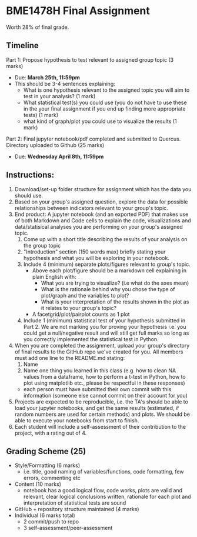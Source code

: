 # BME1478H Final Assignment

Worth 28% of final grade. 

## Timeline

Part 1: Propose hypothesis to test relevant to assigned group topic (3 marks)
- Due: **March 25th, 11:59pm**
- This should be 3-4 sentences explaining:
    - What is one hypothesis relevant to the assigned topic you will aim to test in your analysis? (1 mark)
    - What statistical test(s) you could use (you do not have to use these in the your final assignment if you end up finding more appropriate tests) (1 mark)
    - what kind of graph/plot you could use to visualize the results (1 mark)

Part 2: Final jupyter notebook/pdf completed and submitted to Quercus. Directory uploaded to Github (25 marks)
- Due: **Wednesday April 8th, 11:59pm**

## Instructions: 

1. Download/set-up folder structure for assignment which has the data you should use. 
2. Based on your group's assigned question, explore the data for possible relationships between indicators relevant to your group's topic. 
3. End product: A jupyter notebook (and an exported PDF) that makes use of both Markdown and Code cells to explain the code, visualizations and data/statisical analyses you are performing on your group's assigned topic. 
    1. Come up with a short title describing the results of your analysis on the group topic 
    2. "Introduction" section (150 words max) briefly stating your hypothesis and what you will be exploring in your notebook.
    3. Include 4 (minimum) separate plots/figures relevant to group's topic. 
        - Above each plot/figure should be a markdown cell explaining in plain English with:
            - What you are trying to visualize? (i.e what do the axes mean)
            - What is the rationale behind why you chose the type of plot/graph and the variables to plot?
            - What is your interpretation of the results shown in the plot as it relates to your group's topic?
        - A facetgrid/plot/pairplot counts as 1 plot
    4. Include 1 (minimum) statistical test of your hypothesis submitted in Part 2. We are not marking you for proving your hypothesis i.e. you could get a null/negative result and will still get full marks so long as you correctly implemented the statistical test in Python.
4. When you are completed the assignment, upload your group's directory of final results to the GitHub repo we've created for you. All members must add one line to the README.md stating:
    1. Name
    2. Name one thing you learned in this class (e.g. how to clean NA values from a dataframe, how to perform a t-test in Python, how to plot using matplotlib etc., please be respectful in these responses)
    - each person must have submitted their own commit with this information (someone else cannot commit on their account for you)
5. Projects are expected to be reproducible, i.e. the TA's should be able to load your jupyter notebooks, and get the same results (estimated, if random numbers are used for certain methods) and plots. We should be able to execute your notebooks from start to finish. 
6. Each student will include a self-assessment of their contribution to the project, with a rating out of 4. 

## Grading Scheme (25)
- Style/Formatting (6 marks)
    - i.e. title, good naming of variables/functions, code formatting, few errors, commenting etc
- Content (10 marks)
    - notebook has a good logical flow, code works, plots are valid and relevant, clear logical conclusions written, rationale for each plot and interpretation of statistical tests are sound
- GitHub + repository structure maintained (4 marks)
- Individual (6 marks total) 
    - 2 commit/push to repo
    - 3 self-assessment/peer-assessment